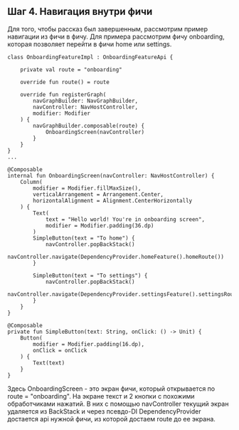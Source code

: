 ## Шаг 4. Навигация внутри фичи

Для того, чтобы рассказ был завершенным, рассмотрим пример навигации из фичи в фичу. Для примера
рассмотрим фичу onboarding, которая позволяет перейти в фичи home или settings.

```
class OnboardingFeatureImpl : OnboardingFeatureApi {

    private val route = "onboarding"

    override fun route() = route

    override fun registerGraph(
        navGraphBuilder: NavGraphBuilder,
        navController: NavHostController,
        modifier: Modifier
    ) {
        navGraphBuilder.composable(route) {
            OnboardingScreen(navController)
        }
    }
}
...

@Composable
internal fun OnboardingScreen(navController: NavHostController) {
    Column(
        modifier = Modifier.fillMaxSize(),
        verticalArrangement = Arrangement.Center,
        horizontalAlignment = Alignment.CenterHorizontally
    ) {
        Text(
            text = "Hello world! You're in onboarding screen",
            modifier = Modifier.padding(36.dp)
        )
        SimpleButton(text = "To home") {
            navController.popBackStack()
            navController.navigate(DependencyProvider.homeFeature().homeRoute())
        }

        SimpleButton(text = "To settings") {
            navController.popBackStack()
            navController.navigate(DependencyProvider.settingsFeature().settingsRoute())
        }
    }
}

@Composable
private fun SimpleButton(text: String, onClick: () -> Unit) {
    Button(
        modifier = Modifier.padding(16.dp),
        onClick = onClick
    ) {
        Text(text)
    }
}
```

Здесь OnboardingScreen - это экран фичи, который открывается по route = "onboarding". На экране
текст и 2 кнопки с похожими обработчиками нажатий. В них с помощью navController текущий экран
удаляется из BackStack и через псевдо-DI DependencyProvider достается api нужной фичи, из которой
достаем route до ее экрана.
